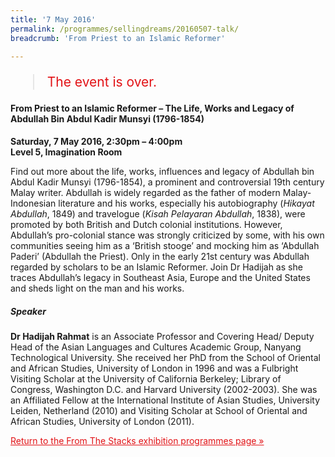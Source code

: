 ```yaml
---
title: '7 May 2016'
permalink: /programmes/sellingdreams/20160507-talk/
breadcrumb: 'From Priest to an Islamic Reformer'

---
```



<blockquote style="color: #E21216; font-size: 150%;">The event is over.</blockquote>

#### From Priest to an Islamic Reformer – The Life, Works and Legacy of Abdullah Bin Abdul Kadir Munsyi (1796-1854)

__Saturday, 7 May 2016, 2:30pm – 4:00pm__<br>
__Level 5, Imagination Room__

Find out more about the life, works, influences and legacy of Abdullah bin Abdul Kadir Munsyi (1796-1854), a prominent and controversial 19th century Malay writer.  Abdullah is widely regarded as the father of modern Malay-Indonesian literature and his works, especially his autobiography (_Hikayat Abdullah_, 1849) and travelogue (_Kisah Pelayaran Abdullah_, 1838), were promoted by both British and Dutch colonial institutions.  However, Abdullah’s pro-colonial stance was strongly criticized by some, with his own communities seeing him as a ‘British stooge’ and mocking him as ‘Abdullah Paderi’ (Abdullah the Priest). Only in the early 21st century was Abdullah regarded by scholars to be an Islamic Reformer. Join Dr Hadijah as she traces Abdullah’s legacy in Southeast Asia, Europe and the United States and sheds light on the man and his works.

##### Speaker
__Dr Hadijah Rahmat__ is an Associate Professor and Covering Head/ Deputy Head of the Asian Languages and Cultures Academic Group, Nanyang Technological University. She received her PhD from the School of Oriental and African Studies, University of London in 1996 and was a Fulbright Visiting Scholar at the University of California Berkeley; Library of Congress, Washington D.C. and Harvard University (2002-2003). She was an Affiliated Fellow at the International Institute of Asian Studies, University Leiden, Netherland (2010) and Visiting Scholar at School of Oriental and African Studies, University of London (2011).

<a href="/exhibitions/past-exhibitions/fromthestacks/programmes/" style="color:#E21216;">Return to the From The Stacks exhibition programmes page &#187;</a>